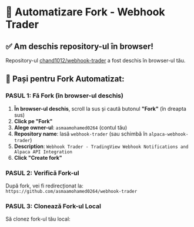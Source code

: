 # 🤖 Automatizare Fork - Webhook Trader

## ✅ Am deschis repository-ul în browser!

Repository-ul [chand1012/webhook-trader](https://github.com/chand1012/webhook-trader) a fost deschis în browser-ul tău.

## 🎯 Pași pentru Fork Automatizat:

### PASUL 1: Fă Fork (în browser-ul deschis)
1. **În browser-ul deschis**, scroll la sus și caută butonul **"Fork"** (în dreapta sus)
2. **Click pe "Fork"**
3. **Alege owner-ul**: `asmaamohamed0264` (contul tău)
4. **Repository name**: lasă `webhook-trader` (sau schimbă în `alpaca-webhook-trader`)
5. **Description**: `Webhook Trader - TradingView Webhook Notifications and Alpaca API Integration`
6. **Click "Create fork"**

### PASUL 2: Verifică Fork-ul
După fork, vei fi redirecționat la:
`https://github.com/asmaamohamed0264/webhook-trader`

### PASUL 3: Clonează Fork-ul Local
Să clonez fork-ul tău local:
